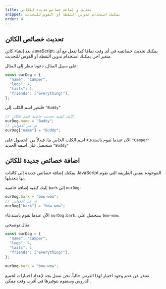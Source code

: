 ```yaml
---
title: تحديث و إضافة خصائص جديدة للكائن
snippet: يمكنك استخدام تدوين النقطة أو القوس للتحديث
order: 4
---
```


## تحديث خصائص الكائن

بعد إنشاء كائن JavaScript، يمكنك تحديث خصائصه في أي وقت تمامًا كما تفعل مع أي
متغير آخر. يمكنك استخدام تدوين النقطة أو القوس للتحديث.

على سبيل المثال، دعونا ننظر إلى المثال:

```js
const ourDog = {
  "name": "Camper",
  "legs": 4,
  "tails": 1,
  "friends": ["everything!"],
};
```

فلنغير اسم الكلب إلى `"Buddy"`

```js
// إليك كيفية تحديث خاصية اسم الكائن:
ourDog.name = "Buddy";
// او عبر الاقواس
ourDog["name"] = "Buddy";
```

الآن عندما نقوم باستدعاء اسم الكلب الخاص بنا، فبدلاً من الحصول على `"Camper"`
سنحصل على اسمه الجديد `"Buddy"`

## اضافة خصائص جديدة للكائن

يمكنك إضافة خصائص جديدة إلى كائنات JavaScript الموجودة بنفس الطريقة التي تقوم
بها بتعديلها.

إليك كيفية إضافة خاصية `bark` إلى `ourDog`:

```js
ourDog.bark = "bow-wow";
// او عبر الاقواس
ourDog["bark"] = "bow-wow";
```

الآن عندما نقوم باستدعاء `ourDog.bark`، سنحصل على `bow-wow`.

مثال توضيحي:

```js
const ourDog = {
  "name": "Camper",
  "legs": 4,
  "tails": 1,
  "friends": ["everything!"],
};

ourDog.bark = "bow-wow";
```

<div class="quiz">
نعتذر عن عدم وجود اختبار لهذا الدرس حالياً. نحن نعمل بجد لإعداد اختبارات لجميع الدروس وسنقوم بتوفيرها في أقرب وقت ممكن.
</div>
